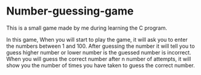 # Number-guessing-game

This is a small game made by me during learning the C program.

In this game,
  When you will start to play the game, it will ask you to enter the numbers between 1 and 100.
  After guessing the number it will tell you to guess higher number or lower number is the guessed number is incorrect.
  When you will guess the correct number after n number of attempts, it will show you the number of times you have taken to guess the correct number.
